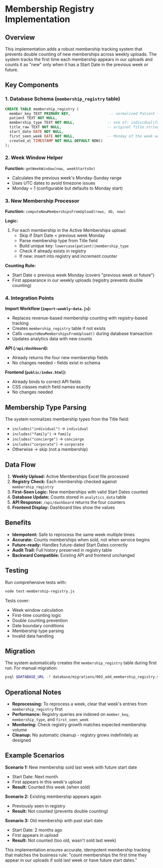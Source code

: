 # Membership Registry Implementation

## Overview

This implementation adds a robust membership tracking system that prevents double counting of new memberships across weekly uploads. The system tracks the first time each membership appears in our uploads and counts it as "new" only when it has a Start Date in the previous week or future.

## Key Components

### 1. Database Schema (`membership_registry` table)

```sql
CREATE TABLE membership_registry (
  member_key TEXT PRIMARY KEY,                  -- normalized Patient + membership_type
  patient TEXT NOT NULL,
  membership_type TEXT NOT NULL,               -- one of: individual|family|concierge|corporate
  title_raw TEXT NOT NULL,                     -- original Title string from upload
  start_date DATE NOT NULL,
  first_seen_week DATE NOT NULL,               -- Monday of the week we first saw this in an upload
  created_at TIMESTAMP NOT NULL DEFAULT NOW()
);
```

### 2. Week Window Helper

**Function:** `getWeekWindow(now, weekStartsOn)`
- Calculates the previous week's Monday-Sunday range
- Uses UTC dates to avoid timezone issues
- Monday = 1 (configurable but defaults to Monday start)

### 3. New Membership Processor

**Function:** `computeNewMembershipsFromUpload(rows, db, now)`

**Logic:**
1. For each membership in the Active Memberships upload:
   - Skip if Start Date < previous week Monday
   - Parse membership type from Title field
   - Build unique key: `lowercase(patient)|membership_type`
   - Check if already exists in registry
   - If new: insert into registry and increment counter

**Counting Rule:** 
- Start Date ≥ previous week Monday (covers "previous week or future")
- First appearance in our weekly uploads (registry prevents double counting)

### 4. Integration Points

**Import Workflow (`import-weekly-data.js`):**
- Replaces revenue-based membership counting with registry-based tracking
- Creates `membership_registry` table if not exists
- Calls `computeNewMembershipsFromUpload()` during database transaction
- Updates analytics data with new counts

**API (`/api/dashboard`):**
- Already returns the four new membership fields
- No changes needed - fields exist in schema

**Frontend (`public/index.html`):**
- Already binds to correct API fields
- CSS classes match field names exactly
- No changes needed

## Membership Type Parsing

The system normalizes membership types from the Title field:

- `includes("individual")` → `individual`
- `includes("family")` → `family` 
- `includes("concierge")` → `concierge`
- `includes("corporate")` → `corporate`
- Otherwise → skip (not a membership)

## Data Flow

1. **Weekly Upload:** Active Memberships Excel file processed
2. **Registry Check:** Each membership checked against `membership_registry`
3. **First-Seen Logic:** New memberships with valid Start Dates counted
4. **Database Update:** Counts stored in `analytics_data` table
5. **API Response:** `/api/dashboard` returns the four counters
6. **Frontend Display:** Dashboard tiles show the values

## Benefits

- **Idempotent:** Safe to reprocess the same week multiple times
- **Accurate:** Counts memberships when sold, not when service begins
- **Future-ready:** Handles future-dated Start Dates correctly
- **Audit Trail:** Full history preserved in registry table
- **Backward Compatible:** Existing API and frontend unchanged

## Testing

Run comprehensive tests with:
```bash
node test-membership-registry.js
```

Tests cover:
- Week window calculation
- First-time counting logic
- Double counting prevention
- Date boundary conditions
- Membership type parsing
- Invalid data handling

## Migration

The system automatically creates the `membership_registry` table during first run. For manual migration:

```bash
psql $DATABASE_URL -f database/migrations/003_add_membership_registry.sql
```

## Operational Notes

- **Reprocessing:** To reprocess a week, clear that week's entries from `membership_registry` first
- **Performance:** Registry queries are indexed on `member_key`, `membership_type`, and `first_seen_week`
- **Monitoring:** Check registry growth matches expected membership volume
- **Cleanup:** No automatic cleanup - registry grows indefinitely as designed

## Example Scenarios

**Scenario 1:** New membership sold last week with future start date
- Start Date: Next month
- First appears in this week's upload
- **Result:** Counted this week (when sold)

**Scenario 2:** Existing membership appears again
- Previously seen in registry
- **Result:** Not counted (prevents double counting)

**Scenario 3:** Old membership with past start date
- Start Date: 2 months ago
- First appears in upload
- **Result:** Not counted (too old, wasn't sold last week)

This implementation ensures accurate, idempotent membership tracking that matches the business rule: "count memberships the first time they appear in our uploads if sold last week or have future start dates."